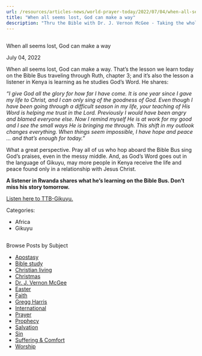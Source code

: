 ```yaml
---
url: /resources/articles-news/world-prayer-today/2022/07/04/when-all-seems-lost-god-can-make-a-way
title: "When all seems lost, God can make a way"
description: "Thru the Bible with Dr. J. Vernon McGee - Taking the whole Word to the whole world"
---
```







## 
 When all seems lost, God can make a way


July 04, 2022
![]()




When all seems lost, God can make a way. That’s the lesson we learn today on the Bible Bus traveling through Ruth, chapter 3; and it’s also the lesson a listener in Kenya is learning as he studies God’s Word. He shares:

*“I give God all the glory for how far I have come. It is one year since I gave my life to Christ, and I can only sing of the goodness of God. Even though I have been going through a difficult season in my life, your teaching of His Word is helping me trust in the Lord. Previously I would have been angry and blamed everyone else. Now I remind myself He is at work for my good and I see the small ways He is bringing me through. This shift in my outlook changes everything. When things seem impossible, I have hope and peace … and that’s enough for today.”*

What a great perspective. Pray all of us who hop aboard the Bible Bus sing God’s praises, even in the messy middle. And, as God’s Word goes out in the language of Gikuyu, may more people in Kenya receive the life and peace found only in a relationship with Jesus Christ.

**A listener in Rwanda shares what he’s learning on the Bible Bus. Don’t miss his story tomorrow.**

[Listen here to TTB-Gikuyu.](https://ttb.twr.org/home/day,0421/language,KIK)



Categories: 


* Africa
* Gikuyu









## 
 Browse Posts by Subject


* [Apostasy](/resources/articles-news/-in-tags/tags/Apostasy)
* [Bible study](/resources/articles-news/-in-tags/tags/Bible-study)
* [Christian living](/resources/articles-news/-in-tags/tags/Christian-living)
* [Christmas](/resources/articles-news/-in-tags/tags/Christmas)
* [Dr. J. Vernon McGee](/resources/articles-news/-in-tags/tags/Dr-J-Vernon-McGee)
* [Easter](/resources/articles-news/-in-tags/tags/easter)
* [Faith](/resources/articles-news/-in-tags/tags/Faith)
* [Gregg Harris](/resources/articles-news/-in-tags/tags/Gregg-Harris)
* [International](/resources/articles-news/-in-tags/tags/International)
* [Prayer](/resources/articles-news/-in-tags/tags/prayer)
* [Prophecy](/resources/articles-news/-in-tags/tags/Prophecy)
* [Salvation](/resources/articles-news/-in-tags/tags/Salvation)
* [Sin](/resources/articles-news/-in-tags/tags/sin)
* [Suffering & Comfort](/resources/articles-news/-in-tags/tags/Suffering-Comfort)
* [Worship](/resources/articles-news/-in-tags/tags/worship)






